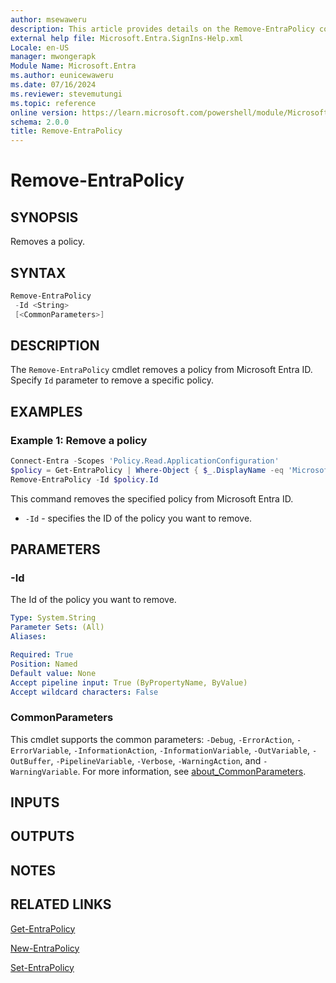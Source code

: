 ```yaml
---
author: msewaweru
description: This article provides details on the Remove-EntraPolicy command.
external help file: Microsoft.Entra.SignIns-Help.xml
Locale: en-US
manager: mwongerapk
Module Name: Microsoft.Entra
ms.author: eunicewaweru
ms.date: 07/16/2024
ms.reviewer: stevemutungi
ms.topic: reference
online version: https://learn.microsoft.com/powershell/module/Microsoft.Entra/Remove-EntraPolicy
schema: 2.0.0
title: Remove-EntraPolicy
---
```


# Remove-EntraPolicy

## SYNOPSIS

Removes a policy.

## SYNTAX

```powershell
Remove-EntraPolicy
 -Id <String>
 [<CommonParameters>]
```

## DESCRIPTION

The `Remove-EntraPolicy` cmdlet removes a policy from Microsoft Entra ID. Specify `Id` parameter to remove a specific policy.

## EXAMPLES

### Example 1: Remove a policy

```powershell
Connect-Entra -Scopes 'Policy.Read.ApplicationConfiguration'
$policy = Get-EntraPolicy | Where-Object { $_.DisplayName -eq 'Microsoft User Default Recommended Policy' }
Remove-EntraPolicy -Id $policy.Id
```

This command removes the specified policy from Microsoft Entra ID.

- `-Id` - specifies the ID of the policy you want to remove.

## PARAMETERS

### -Id

The Id of the policy you want to remove.

```yaml
Type: System.String
Parameter Sets: (All)
Aliases:

Required: True
Position: Named
Default value: None
Accept pipeline input: True (ByPropertyName, ByValue)
Accept wildcard characters: False
```

### CommonParameters

This cmdlet supports the common parameters: `-Debug`, `-ErrorAction`, `-ErrorVariable`, `-InformationAction`, `-InformationVariable`, `-OutVariable`, `-OutBuffer`, `-PipelineVariable`, `-Verbose`, `-WarningAction`, and `-WarningVariable`. For more information, see [about_CommonParameters](https://go.microsoft.com/fwlink/?LinkID=113216).

## INPUTS

## OUTPUTS

## NOTES

## RELATED LINKS

[Get-EntraPolicy](Get-EntraPolicy.md)

[New-EntraPolicy](New-EntraPolicy.md)

[Set-EntraPolicy](Set-EntraPolicy.md)
